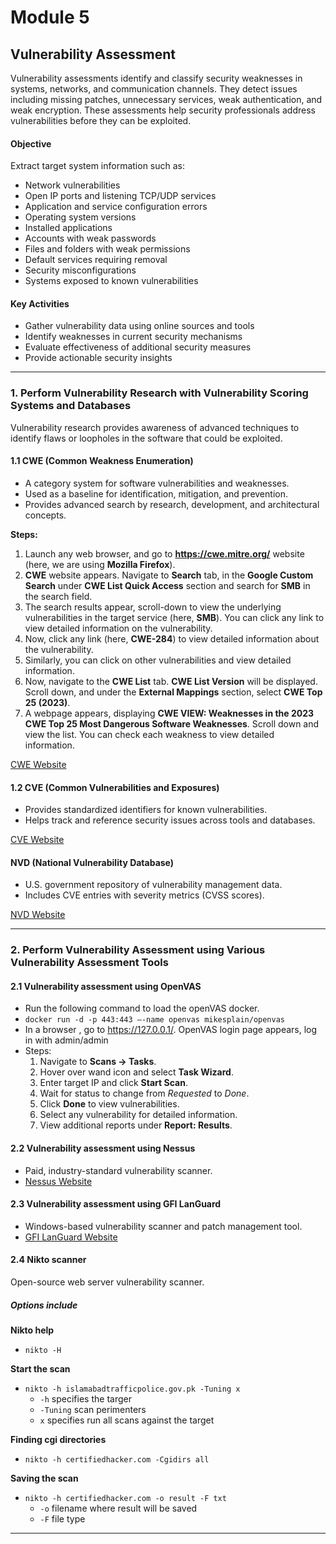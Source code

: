 # Module 5

## Vulnerability Assessment
Vulnerability assessments identify and classify security weaknesses in systems, networks, and communication channels. They detect issues including missing patches, unnecessary services, weak authentication, and weak encryption. These assessments help security professionals address vulnerabilities before they can be exploited.

#### Objective
Extract target system information such as:
- Network vulnerabilities
- Open IP ports and listening TCP/UDP services
- Application and service configuration errors
- Operating system versions
- Installed applications
- Accounts with weak passwords
- Files and folders with weak permissions
- Default services requiring removal
- Security misconfigurations
- Systems exposed to known vulnerabilities

#### Key Activities
- Gather vulnerability data using online sources and tools
- Identify weaknesses in current security mechanisms
- Evaluate effectiveness of additional security measures
- Provide actionable security insights

---

### 1. Perform Vulnerability Research with Vulnerability Scoring Systems and Databases
Vulnerability research provides awareness of advanced techniques to identify flaws or loopholes in the software that could be exploited.

#### 1.1 CWE (Common Weakness Enumeration)
- A category system for software vulnerabilities and weaknesses.  
- Used as a baseline for identification, mitigation, and prevention.  
- Provides advanced search by research, development, and architectural concepts.  

**Steps:**
1. Launch any web browser, and go to **https://cwe.mitre.org/** website (here, we are using **Mozilla Firefox**).
2. **CWE** website appears. Navigate to **Search** tab, in the **Google Custom Search** under **CWE List Quick Access** section and search for **SMB** in the search field.
3. The search results appear, scroll-down to view the underlying vulnerabilities in the target service (here, **SMB**). You can click any link to view detailed information on the vulnerability.
4. Now, click any link (here, **CWE-284**) to view detailed information about the vulnerability.
5. Similarly, you can click on other vulnerabilities and view detailed information.
6. Now, navigate to the **CWE List** tab. **CWE List Version** will be displayed. Scroll down, and under the **External Mappings** section, select **CWE Top 25 (2023)**.
7. A webpage appears, displaying **CWE VIEW: Weaknesses in the 2023 CWE Top 25 Most Dangerous Software Weaknesses**. Scroll down and view the list. You can check each weakness to view detailed information.

[CWE Website](https://cwe.mitre.org/)

#### 1.2 CVE (Common Vulnerabilities and Exposures)
- Provides standardized identifiers for known vulnerabilities.  
- Helps track and reference security issues across tools and databases.  

[CVE Website](https://cve.mitre.org/)

#### NVD (National Vulnerability Database)
- U.S. government repository of vulnerability management data.  
- Includes CVE entries with severity metrics (CVSS scores).  

[NVD Website](https://nvd.nist.gov/)

---

### 2. Perform Vulnerability Assessment using Various Vulnerability Assessment Tools

#### 2.1 Vulnerability assessment using OpenVAS
- Run the following command to load the openVAS docker.
- `docker run -d -p 443:443 –-name openvas mikesplain/openvas`
- In a browser , go to https://127.0.0.1/. OpenVAS login page appears, log in with admin/admin  
- Steps:  
  1. Navigate to **Scans → Tasks**.  
  2. Hover over wand icon and select **Task Wizard**.  
  3. Enter target IP and click **Start Scan**.  
  4. Wait for status to change from *Requested* to *Done*.  
  5. Click **Done** to view vulnerabilities.  
  6. Select any vulnerability for detailed information.  
  7. View additional reports under **Report: Results**.  

#### 2.2 Vulnerability assessment using Nessus
- Paid, industry-standard vulnerability scanner.  
- [Nessus Website](https://www.tenable.com/products/nessus)

#### 2.3 Vulnerability assessment using GFI LanGuard
- Windows-based vulnerability scanner and patch management tool.  
- [GFI LanGuard Website](https://www.gfi.com/products-and-solutions/network-security-solutions/languard)

#### 2.4 Nikto scanner
Open-source web server vulnerability scanner.  

##### Options include 

**Nikto help**
- `nikto -H`

**Start the scan**
- `nikto -h islamabadtrafficpolice.gov.pk -Tuning x`
  - `-h` specifies the targer
  - `-Tuning` scan perimenters
  - `x` specifies run all scans against the target

**Finding cgi directories**
- `nikto -h certifiedhacker.com -Cgidirs all`

**Saving the scan**
- `nikto -h certifiedhacker.com -o result -F txt`
  - `-o` filename where result will be saved
  - `-F` file type

---

